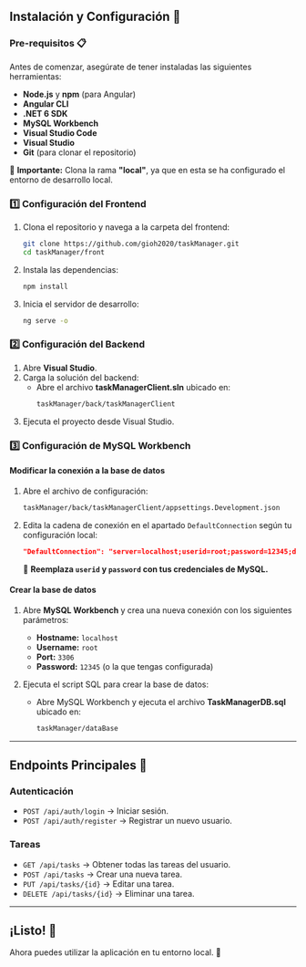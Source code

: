 
## Instalación y Configuración 🔧

### **Pre-requisitos** 📋
Antes de comenzar, asegúrate de tener instaladas las siguientes herramientas:

- **Node.js** y **npm** (para Angular)
- **Angular CLI**
- **.NET 6 SDK**
- **MySQL Workbench**
- **Visual Studio Code**
- **Visual Studio**
- **Git** (para clonar el repositorio)

📌 **Importante:** Clona la rama **"local"**, ya que en esta se ha configurado el entorno de desarrollo local.

### **1️⃣ Configuración del Frontend**
1. Clona el repositorio y navega a la carpeta del frontend:
   ```sh
   git clone https://github.com/gioh2020/taskManager.git
   cd taskManager/front
   ```
2. Instala las dependencias:
   ```sh
   npm install
   ```
3. Inicia el servidor de desarrollo:
   ```sh
   ng serve -o
   ```

### **2️⃣ Configuración del Backend**
1. Abre **Visual Studio**.
2. Carga la solución del backend:
   - Abre el archivo **taskManagerClient.sln** ubicado en:
     ```sh
     taskManager/back/taskManagerClient
     ```
3. Ejecuta el proyecto desde Visual Studio.

### **3️⃣ Configuración de MySQL Workbench**

#### **Modificar la conexión a la base de datos**
1. Abre el archivo de configuración:
   ```sh
   taskManager/back/taskManagerClient/appsettings.Development.json
   ```
2. Edita la cadena de conexión en el apartado `DefaultConnection` según tu configuración local:
   ```json
   "DefaultConnection": "server=localhost;userid=root;password=12345;database=TaskManagerDB;"
   ```
   📌 **Reemplaza `userid` y `password` con tus credenciales de MySQL.**

#### **Crear la base de datos**
1. Abre **MySQL Workbench** y crea una nueva conexión con los siguientes parámetros:
   - **Hostname:** `localhost`
   - **Username:** `root`
   - **Port:** `3306`
   - **Password:** `12345` (o la que tengas configurada)

2. Ejecuta el script SQL para crear la base de datos:
   - Abre MySQL Workbench y ejecuta el archivo **TaskManagerDB.sql** ubicado en:
     ```sh
     taskManager/dataBase
     ```

---
## **Endpoints Principales 📡**

### **Autenticación**
- `POST /api/auth/login` → Iniciar sesión.
- `POST /api/auth/register` → Registrar un nuevo usuario.

### **Tareas**
- `GET /api/tasks` → Obtener todas las tareas del usuario.
- `POST /api/tasks` → Crear una nueva tarea.
- `PUT /api/tasks/{id}` → Editar una tarea.
- `DELETE /api/tasks/{id}` → Eliminar una tarea.

---
## **¡Listo! 🎉**
Ahora puedes utilizar la aplicación en tu entorno local. 🚀
